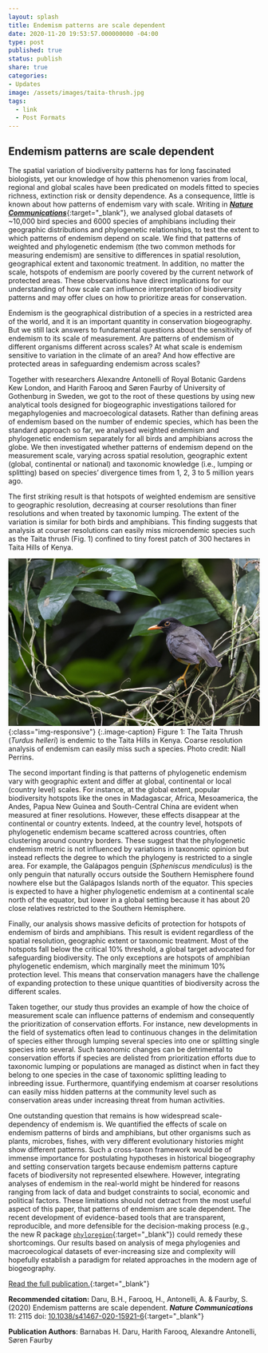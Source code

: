 ```yaml
---
layout: splash
title: Endemism patterns are scale dependent
date: 2020-11-20 19:53:57.000000000 -04:00
type: post
published: true
status: publish
share: true
categories:
- Updates
image: /assets/images/taita-thrush.jpg
tags:
  - link
  - Post Formats
---
```


## Endemism patterns are scale dependent

The spatial variation of biodiversity patterns has for long fascinated biologists, yet our knowledge of how this phenomenon varies from local, regional and global scales have been predicated on models fitted to species richness, extinction risk or density dependence. As a consequence, little is known about how patterns of endemism vary with scale. Writing in [**_Nature Communications_**](https://doi.org/10.1038/s41467-020-15921-6){:target="_blank"}, we analysed global datasets of ~10,000 bird species and 6000 species of amphibians including their geographic distributions and phylogenetic relationships, to test the extent to which patterns of endemism depend on scale. We find that patterns of weighted and phylogenetic endemism (the two common methods for measuring endemism) are sensitive to differences in spatial resolution, geographical extent and taxonomic treatment. In addition, no matter the scale, hotspots of endemism are poorly covered by the current network of protected areas. These observations have direct implications for our understanding of how scale can influence interpretation of biodiversity patterns and may offer clues on how to prioritize areas for conservation.

Endemism is the geographical distribution of a species in a restricted area of the world, and it is an important quantity in conservation biogeography. But we still lack answers to fundamental questions about the sensitivity of endemism to its scale of measurement. Are patterns of endemism of different organisms different across scales? At what scale is endemism sensitive to variation in the climate of an area? And how effective are protected areas in safeguarding endemism across scales?

Together with researchers Alexandre Antonelli of Royal Botanic Gardens Kew London, and Harith Farooq and Søren Faurby of University of Gothenburg in Sweden, we got to the root of these questions by using new analytical tools designed for biogeographic investigations tailored for megaphylogenies and macroecological datasets. Rather than defining areas of endemism based on the number of endemic species, which has been the standard approach so far, we analysed weighted endemism and phylogenetic endemism separately for all birds and amphibians across the globe. We then investigated whether patterns of endemism depend on the measurement scale, varying across spatial resolution, geographic extent (global, continental or national) and taxonomic knowledge (i.e., lumping or splitting) based on species’ divergence times from 1, 2, 3 to 5 million years ago.

The first striking result is that hotspots of weighted endemism are sensitive to geographic resolution, decreasing at courser resolutions than finer resolutions and when treated by taxonomic lumping. The extent of the variation is similar for both birds and amphibians. This finding suggests that analysis at courser resolutions can easily miss microendemic species such as the Taita thrush (Fig. 1) confined to tiny forest patch of 300 hectares in Taita Hills of Kenya.

![Taita-thrush](/assets/images/taita-thrush.jpg){:class="img-responsive"}
{:.image-caption}
Figure 1: The Taita Thrush (_Turdus helleri_) is endemic to the Taita Hills in Kenya. Coarse resolution analysis of endemism can easily miss such a species. Photo credit: Niall Perrins.

The second important finding is that patterns of phylogenetic endemism vary with geographic extent and differ at global, continental or local (country level) scales. For instance, at the global extent, popular biodiversity hotspots like the ones in Madagascar, Africa, Mesoamerica, the Andes, Papua New Guinea and South-Central China are evident when measured at finer resolutions. However, these effects disappear at the continental or country extents. Indeed, at the country level, hotspots of phylogenetic endemism became scattered across countries, often clustering around country borders. These suggest that the phylogenetic endemism metric is not influenced by variations in taxonomic opinion but instead reflects the degree to which the phylogeny is restricted to a single area. For example, the Galápagos penguin (_Spheniscus mendiculus_) is the only penguin that naturally occurs outside the Southern Hemisphere found nowhere else but the Galápagos Islands north of the equator. This species is expected to have a higher phylogenetic endemism at a continental scale north of the equator, but lower in a global setting because it has about 20 close relatives restricted to the Southern Hemisphere.

Finally, our analysis shows massive deficits of protection for hotspots of endemism of birds and amphibians. This result is evident regardless of the spatial resolution, geographic extent or taxonomic treatment. Most of the hotspots fall below the critical 10% threshold, a global target advocated for safeguarding biodiversity. The only exceptions are hotspots of amphibian phylogenetic endemism, which marginally meet the minimum 10% protection level. This means that conservation managers have the challenge of expanding protection to these unique quantities of biodiversity across the different scales.

Taken together, our study thus provides an example of how the choice of measurement scale can influence patterns of endemism and consequently the prioritization of conservation efforts. For instance, new developments in the field of systematics often lead to continuous changes in the delimitation of species either through lumping several species into one or splitting single species into several. Such taxonomic changes can be detrimental to conservation efforts if species are delisted from prioritization efforts due to taxonomic lumping or populations are managed as distinct when in fact they belong to one species in the case of taxonomic splitting leading to inbreeding issue. Furthermore, quantifying endemism at coarser resolutions can easily miss hidden patterns at the community level such as conservation areas under increasing threat from human activities.

One outstanding question that remains is how widespread scale-dependency of endemism is. We quantified the effects of scale on endemism patterns of birds and amphibians, but other organisms such as plants, microbes, fishes, with very different evolutionary histories might show different patterns. Such a cross-taxon framework would be of immense importance for postulating hypotheses in historical biogeography and setting conservation targets because endemism patterns capture facets of biodiversity not represented elsewhere. However, integrating analyses of endemism in the real-world might be hindered for reasons ranging from lack of data and budget constraints to social, economic and political factors. These limitations should not detract from the most useful aspect of this paper, that patterns of endemism are scale dependent. The recent development of evidence-based tools that are transparent, reproducible, and more defensible for the decision-making process (e.g., the new R package [`phyloregion`](https://doi.org/10.1111/2041-210X.13478){:target="_blank"}) could remedy these shortcomings. Our results based on analysis of mega phylogenies and macroecological datasets of ever-increasing size and complexity will hopefully establish a paradigm for related approaches in the modern age of biogeography.

[Read the full publication.](https://doi.org/10.1038/s41467-020-15921-6){:target="_blank"}

**Recommended citation:** Daru, B.H., Farooq, H., Antonelli, A. & Faurby, S. (2020) Endemism patterns are scale dependent. **_Nature Communications_** 11: 2115 doi: [10.1038/s41467-020-15921-6](https://doi.org/10.1038/s41467-020-15921-6){:target="_blank"}

**Publication Authors**: Barnabas H. Daru, Harith Farooq, Alexandre Antonelli, Søren Faurby
